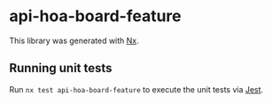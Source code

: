 # api-hoa-board-feature

This library was generated with [Nx](https://nx.dev).

## Running unit tests

Run `nx test api-hoa-board-feature` to execute the unit tests via [Jest](https://jestjs.io).

